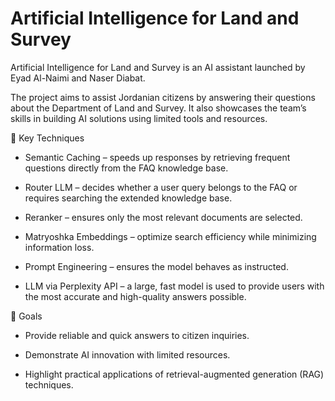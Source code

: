 # Artificial Intelligence for Land and Survey

Artificial Intelligence for Land and Survey is an AI assistant launched by Eyad Al-Naimi and Naser Diabat.

The project aims to assist Jordanian citizens by answering their questions about the Department of Land and Survey. It also showcases the team’s skills in building AI solutions using limited tools and resources.

🔑 Key Techniques

- Semantic Caching – speeds up responses by retrieving frequent questions directly from the FAQ knowledge base.

- Router LLM – decides whether a user query belongs to the FAQ or requires searching the extended knowledge base.

- Reranker – ensures only the most relevant documents are selected.

- Matryoshka Embeddings – optimize search efficiency while minimizing information loss.

- Prompt Engineering – ensures the model behaves as instructed.

- LLM via Perplexity API – a large, fast model is used to provide users with the most accurate and high-quality answers possible.

🎯 Goals

- Provide reliable and quick answers to citizen inquiries.

- Demonstrate AI innovation with limited resources.

- Highlight practical applications of retrieval-augmented generation (RAG) techniques.
